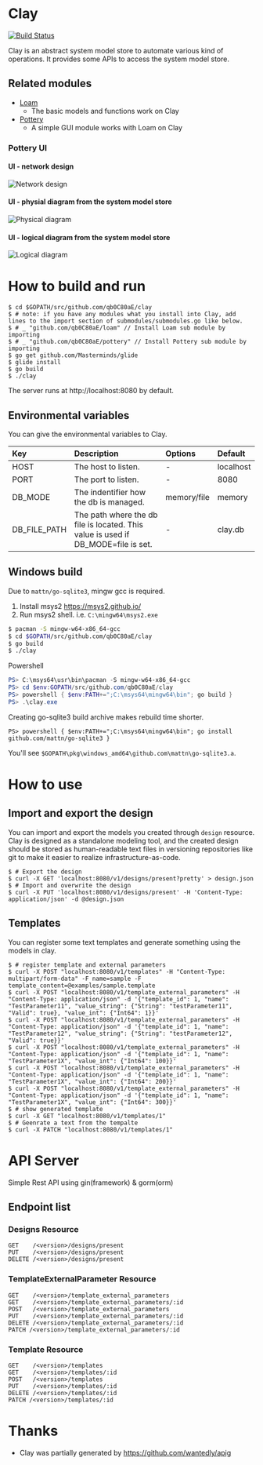 # Clay

[![Build Status](https://travis-ci.org/qb0C80aE/clay.svg?branch=develop)](https://travis-ci.org/qb0C80aE/clay)

Clay is an abstract system model store to automate various kind of operations.
It provides some APIs to access the system model store.

## Related modules

* [Loam](https://github.com/qb0C80aE/loam)
  * The basic models and functions work on Clay
* [Pottery](https://github.com/qb0C80aE/pottery)
  * A simple GUI module works with Loam on Clay

### Pottery UI

#### UI - network design
![Network design](https://github.com/qb0C80aE/pottery/raw/develop/images/sample1.png)

#### UI - physial diagram from the system model store
![Physical diagram](https://github.com/qb0C80aE/pottery/raw/develop/images/sample2.png)

#### UI - logical diagram from the system model store
![Logical diagram](https://github.com/qb0C80aE/pottery/raw/develop/images/sample3.png)

# How to build and run

```
$ cd $GOPATH/src/github.com/qb0C80aE/clay
$ # note: if you have any modules what you install into Clay, add lines to the import section of submodules/submodules.go like below.
$ # _ "github.com/qb0C80aE/loam" // Install Loam sub module by importing
$ # _ "github.com/qb0C80aE/pottery" // Install Pottery sub module by importing
$ go get github.com/Masterminds/glide
$ glide install
$ go build
$ ./clay
```

The server runs at http://localhost:8080 by default.

## Environmental variables

You can give the environmental variables to Clay.

|Key         |Description                                                                      |Options    |Default  |
|:-----------|:--------------------------------------------------------------------------------|:----------|:--------|
|HOST        |The host to listen.                                                              |-          |localhost|
|PORT        |The port to listen.                                                              |-          |8080     |
|DB_MODE     |The indentifier how the db is managed.                                           |memory/file|memory   |
|DB_FILE_PATH|The path where the db file is located. This value is used if DB_MODE=file is set.|-          |clay.db  |

## Windows build

Due to ``mattn/go-sqlite3``, mingw gcc is required.

  1. Install msys2 https://msys2.github.io/
  2. Run msys2 shell. i.e. ``C:\mingw64\msys2.exe``

```bash
$ pacman -S mingw-w64-x86_64-gcc
$ cd $GOPATH/src/github.com/qb0C80aE/clay
$ go build
$ ./clay
```

Powershell

```powershell
PS> C:\msys64\usr\bin\pacman -S mingw-w64-x86_64-gcc
PS> cd $env:GOPATH/src/github.com/qb0C80aE/clay
PS> powershell { $env:PATH+=";C:\msys64\mingw64\bin"; go build }
PS> .\clay.exe
```

Creating go-sqlite3 build archive makes rebuild time shorter.

```
PS> powershell { $env:PATH+=";C:\msys64\mingw64\bin"; go install github.com/mattn/go-sqlite3 }
```

You'll see ``$GOPATH\pkg\windows_amd64\github.com\mattn\go-sqlite3.a``.

# How to use

## Import and export the design

You can import and export the models you created through `design` resource.
Clay is designed as a standalone modeling tool, and the created design should be stored as human-readable text files in versioning repositories like git to make it easier to realize infrastructure-as-code.

```
$ # Export the design
$ curl -X GET 'localhost:8080/v1/designs/present?pretty' > design.json
$ # Import and overwrite the design
$ curl -X PUT 'localhost:8080/v1/designs/present' -H 'Content-Type: application/json' -d @design.json
```

## Templates

You can register some text templates and generate something using the models in clay.

```
$ # register template and external parameters
$ curl -X POST "localhost:8080/v1/templates" -H "Content-Type: multipart/form-data" -F name=sample -F template_content=@examples/sample.template
$ curl -X POST "localhost:8080/v1/template_external_parameters" -H "Content-Type: application/json" -d '{"template_id": 1, "name": "TestParameter11", "value_string": {"String": "testParameter11", "Valid": true}, "value_int": {"Int64": 1}}'
$ curl -X POST "localhost:8080/v1/template_external_parameters" -H "Content-Type: application/json" -d '{"template_id": 1, "name": "TestParameter12", "value_string": {"String": "testParameter12", "Valid": true}}'
$ curl -X POST "localhost:8080/v1/template_external_parameters" -H "Content-Type: application/json" -d '{"template_id": 1, "name": "TestParameter1X", "value_int": {"Int64": 100}}'
$ curl -X POST "localhost:8080/v1/template_external_parameters" -H "Content-Type: application/json" -d '{"template_id": 1, "name": "TestParameter1X", "value_int": {"Int64": 200}}'
$ curl -X POST "localhost:8080/v1/template_external_parameters" -H "Content-Type: application/json" -d '{"template_id": 1, "name": "TestParameter1X", "value_int": {"Int64": 300}}'
$ # show generated template
$ curl -X GET "localhost:8080/v1/templates/1"
$ # Geenrate a text from the tempalte
$ curl -X PATCH "localhost:8080/v1/templates/1"
```

# API Server

Simple Rest API using gin(framework) & gorm(orm)

## Endpoint list

### Designs Resource

```
GET    /<version>/designs/present
PUT    /<version>/designs/present
DELETE /<version>/designs/present
```

### TemplateExternalParameter Resource

```
GET    /<version>/template_external_parameters
GET    /<version>/template_external_parameters/:id
POST   /<version>/template_external_parameters
PUT    /<version>/template_external_parameters/:id
DELETE /<version>/template_external_parameters/:id
PATCH /<version>/template_external_parameters/:id
```

### Template Resource

```
GET    /<version>/templates
GET    /<version>/templates/:id
POST   /<version>/templates
PUT    /<version>/templates/:id
DELETE /<version>/templates/:id
PATCH /<version>/templates/:id
```

# Thanks

* Clay was partially generated by https://github.com/wantedly/apig
